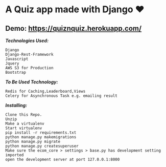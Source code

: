 # A Quiz app made with Django ❤️

## Demo: https://quiznquiz.herokuapp.com/ 


***Technologies Used:***

    Django
    Django-Rest-Framework
    Javascript
    Jquery
    AWS S3 for Production
    Bootstrap

***To Be Used Technology:***

    Redis for Caching,Leaderboard,Views
    Celery for Asynchronous Task e.g. emailing result

***Installing:***

    Clone this Repo.
    Unzip
    Make a virtualenv
    Start virtualenv
    pip install -r requirements.txt
    python manage.py makemigrations
    python manage.py migrate
    python manage.py createsuperuser
    Make sure the ecom_core > settings > base.py has development setting imported
    open the development server at port 127.0.0.1:8000

